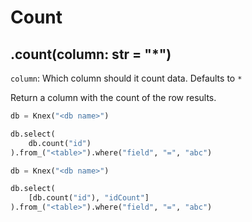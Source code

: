 # Count

## .count(column: str = "*")

`column`: Which column should it count data. Defaults to `*`

Return a column with the count of the row results.

```python
db = Knex("<db name>")

db.select(
    db.count("id")
).from_("<table>").where("field", "=", "abc")
```

```python
db = Knex("<db name>")

db.select(
    [db.count("id"), "idCount"]
).from_("<table>").where("field", "=", "abc")
```
